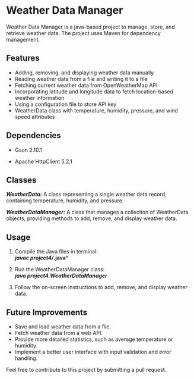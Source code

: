 # Weather Data Manager
Weather Data Manager is a java-based project to manage, store, and retrieve weather data. The project uses Maven for dependency management.

## Features
* Adding, removing, and displaying weather data manually
* Reading weather data from a file and writing it to a file
* Fetching current weather data from OpenWeatherMap API
* Incorporating latitude and longitude data to fetch location-based weather information
* Using a configuration file to store API key
* WeatherData class with temperature, humidity, pressure, and wind speed attributes


## Dependencies
* Gson 2.10.1
- Apache HttpClient 5.2.1

## Classes
***WeatherData:*** A class representing a single weather data record, containing temperature, humidity, and pressure.

***WeatherDataManager:*** A class that manages a collection of WeatherData objects, providing methods to add, remove, and display weather data.

## Usage
1. Compile the Java files in terminal:  
***javac project4/*.java***

2. Run the WeatherDataManager class:  
***java project4.WeatherDataManager***

3. Follow the on-screen instructions to add, remove, and display weather data.

## Future Improvements
* Save and load weather data from a file.
* Fetch weather data from a web API.
* Provide more detailed statistics, such as average temperature or humidity.
* Implement a better user interface with input validation and error handling.

Feel free to contribute to this project by submitting a pull request.
